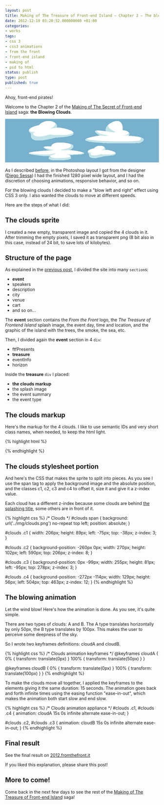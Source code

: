 ```yaml
---
layout: post
title: Making of The Treasure of Front-end Island – Chapter 2 – The blowing clouds
date: 2012-12-19 03:20:52.000000000 +01:00
categories:
- works
tags:
- css 3
- css3 animations
- from the front
- front-end island
- making of
- psd to html
status: publish
type: post
published: true
---
```

Ahoy, front-end pirates!

Welcome to the Chapter 2 of the [Making of The Secret of Front-end Island](http://www.andreaverlicchi.eu/making-of-the-secret-of-front-end-island-chapter-1-splashing-title/) saga: **the Blowing Clouds**.

![](/assets/blowing_clouds1.jpg "The clouds sprite")

As I described [before](http://www.andreaverlicchi.eu/blog/making-of-the-treasure-of-front-end-island-chapter-1-the-splashing-title/ "Making of The Treasure of Front-end Island – Chapter 1 – The splashing title"), in the Photoshop layout I got from the designer ([Diego Sessa](http://www.linkedin.com/in/diegosessa "Diego")) I had the finished 1280 pixel wide layout, and I had the discretion of choosing animations, responsive behavior, and so on.

For the blowing clouds I decided to make a "blow left and right" effect using CSS 3 only. I also wanted the clouds to move at different speeds.

Here are the steps of what I did:

## The clouds sprite

I created a new empty, transparent image and copied the 4 clouds in it. After trimming the empty pixels, I saved it as transparent png (8 bit also in this case, instead of 24 bit, to save lots of kilobytes).

## Structure of the page

As explained in the [previous post](http://www.andreaverlicchi.eu/blog/making-of-the-treasure-of-front-end-island-chapter-1-the-splashing-title/ "Making of The Treasure of Front-end Island – Chapter 1 – The splashing title"), I divided the site into many `section`s:

*   **event**
*   speakers
*   description
*   city
*   venue
*   cart
*   and so on…

The **event** section contains the _From the Front_ logo, the _The Treasure of Frontend Island_ splash image, the event day, time and location, and the graphic of the island with the trees, the smoke, the sea, etc.

Then, I divided again the **event** section in 4 `div`:

*   ftfPresents
*   **treasure**
*   eventInfo
*   horizon

Inside the **treasure** `div` I placed:

*   **the clouds markup**
*   the splash image
*   the event summary
*   the event type

## The clouds markup

Here's the markup for the 4 clouds. I like to use semantic IDs and very short class names, when needed, to keep the html light.

{% highlight html %}
<div id="clouds">
    <span class="c1"></span>
    <span class="c2"></span>
    <span class="c3"></span>
    <span class="c4"></span>
</div>
{% endhighlight %}

## The clouds stylesheet portion

And here's the CSS that makes the sprite to split into pieces. As you see I use the span tag to apply the background image and the absolute position, and the classes c1, c2, c3 and c4 to offset it, size it and give it a z-index value.

Each cloud has a different z-index because some clouds are behind [the splashing title](http://www.andreaverlicchi.eu/blog/making-of-the-treasure-of-front-end-island-chapter-1-the-splashing-title/ "Making of The Treasure of Front-end Island – Chapter 1 – The splashing title"), some others are in front of it.

{% highlight css %}
/* Clouds */
#clouds span {
	background: url('../img/clouds.png') no-repeat top left;
	position: absolute;
}

#clouds .c1 {
	width: 206px; height: 89px;
	left: -75px; top: -38px;
	z-index: 3;
}

#clouds .c2 {
	background-position: -260px 0px;
	width: 270px; height: 102px;
	left: 590px; top: 206px;
	z-index: 8;
}

#clouds .c3 {
	background-position: 0px -99px;
	width: 255px; height: 81px;
	left: -95px; top: 278px;
	z-index: 3;
}

#clouds .c4 {
	background-position: -272px -114px;
	width: 129px; height: 56px;
	left: 504px; top: 463px;
	z-index: 12;
}
{% endhighlight %}

## The blowing animation

Let the wind blow! Here's how the animation is done. As you see, it's quite simple.

There are two types of clouds: A and B. The A type translates horizontally by only 50px, the B type translates by 100px. This makes the user to perceive some deepness of the sky.

So I wrote two keyframes definitions: cloudA and cloudB.

{% highlight css %}
/* Clouds animation keyframes */
@keyframes cloudA {
	0%   { transform: translate(0px) }
	100% { transform: translate(50px) }
}

@keyframes cloudB {
	0%   { transform: translate(0px) }
	100% { transform: translate(100px) }
}
{% endhighlight %}

To make the clouds move all together, I applied the keyframes to the elements giving it the same duration: 15 seconds. The animation goes back and forth infinite times using the easing function "ease-in-out", which makes the animation both start slow and end slow.

{% highlight css %}
/* Clouds animation appliance */
#clouds .c1,
#clouds .c4 {
	animation: cloudA 15s 0s infinite alternate ease-in-out;
}

#clouds .c2,
#clouds .c3 {
	animation: cloudB 15s 0s infinite alternate ease-in-out;
}
{% endhighlight %}

## Final result

See the final result on [2012.fromthefront.it](http://2012.fromthefront.it "From the Front 2012 conference site")

If you liked this explanation, please share this post!

## More to come!

Come back in the next few days to see the rest of the [Making of The Treasure of Front-end Island](http://www.andreaverlicchi.eu/making-of-the-treasure-of-front-end-island/) saga!